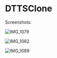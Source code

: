 # DTTSClone
Screenshots:

![IMG_1079](https://user-images.githubusercontent.com/45829413/55748676-8908b700-5a3f-11e9-8da7-1870850431a7.png)

![IMG_1082](https://user-images.githubusercontent.com/45829413/55748697-99209680-5a3f-11e9-857f-60d2bc0d1fcb.png)

![IMG_1089](https://user-images.githubusercontent.com/45829413/55748713-a3db2b80-5a3f-11e9-8380-8ee89cdef11a.png)
